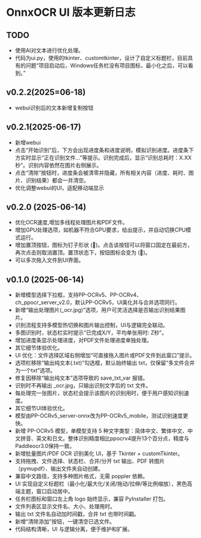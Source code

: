 # OnnxOCR UI 版本更新日志

## TODO
- 使用AI对文本进行优化处理。
- 代码为ui.py，使用的tkinter、customtkinter，设计了自定义标题栏，目前具有的问题“项目启动后，Windows任务栏没有项目图标，最小化之后，可以看到。”

## v0.2.2(2025=06-18)
- webui识别后的文本新增复制按钮

## v0.2.1(2025-06-17)
- 新增webui
- 点击“开始识别”后，下方会出现进度条和进度说明，模拟识别进度。进度条下方实时显示“正在识别文件...”等提示。识别完成后，显示“识别总耗时：X.XX 秒”。识别内容依然在图片右侧展示。
- 点击“清除”按钮时，进度条会被清零并隐藏，所有相关内容（进度、耗时、图片、识别结果）都会一并清空。
- 优化调整webui的UI，适配移动端显示

## v0.2.0  (2025-06-14)

- 优化OCR速度,增加多线程处理图片和PDF文件。
- 增加GPU处理选项，如机器不符合GPU要求，给出提示，并自动切换CPU模式运行。
- 增加置顶按钮，图标为钉子形状 (📍)。点击该按钮可以将窗口固定在最前方，再次点击则取消置顶。置顶状态下，按钮图标会变为 (📌)。
- 可以多次拖入文件到UI界面。

## v0.1.0  (2025-06-14)
- 新增模型选择下拉框，支持PP-OCRv5、PP-OCRv4、ch_ppocr_server_v2.0，默认PP-OCRv5，UI美化并与合并选项同行。
- 新增“输出处理图片(_ocr.jpg)”选项，用户可灵活选择是否输出识别结果图片。
- 识别流程支持多模型热切换和图片输出控制，UI与逻辑完全联动。
- 多图识别时，状态栏实时提示“已完成X/Y，平均单张用时: Z秒”。
- 增加进度条显示处理进度，对PDF文件处理进度单独处理。
- 其它细节体验优化。
- UI 优化：文件选择区域右侧增加“可直接拖入图片或PDF文件到此窗口”提示。
- 选项栏移除“输出纯文本(.txt)”勾选框，默认始终输出 txt，仅保留“多文件合并为一个txt”选项。
- 修复因移除“输出纯文本”选项导致的 save_txt_var 报错。
- 识别时不再输出 _ocr.jpg，只输出识别文字后的 txt 文件。
- 每处理完一张图片，状态栏会提示该图片的识别用时，便于用户感知识别速度。
- 其它细节UI体验优化。
- 模型由PP-OCRv5_server-onnx改为PP-OCRv5_mobile，测试识别速度更快。
- 新增 PP-OCRv5 模型，单模型支持 5 种文字类型：简体中文、繁体中文、中文拼音、英文和日文。整体识别精度相比ppocrv4提升13个百分点，精度与Paddleocr3.0保持一致。
- 新增批量图片/PDF OCR 识别美化 UI，基于 Tkinter + customTkinter。
- 支持拖拽、文件选择、状态栏、合并/分开 txt 输出、PDF 转图片（pymupdf）、输出文件夹自动创建。
- 兼容中文路径，支持多种图片格式，无需 poppler 依赖。
- UI 实现自定义标题栏（最小化/最大化/关闭/拖动/拉伸/等比例缩放），黑色高端主题，窗口启动居中。
- 任务栏图标和窗口左上角 logo 始终显示，兼容 PyInstaller 打包。
- 文件列表区显示文件名、大小、处理用时。
- 输出 txt 文件名自动加时间戳，合并 txt 也带时间戳。
- 新增“清除添加”按钮，一键清空已选文件。
- 代码结构清晰，UI 与逻辑分离，便于维护和扩展。





